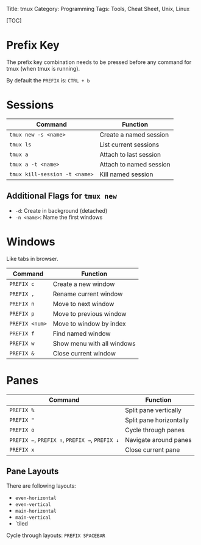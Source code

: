 Title: tmux
Category: Programming
Tags: Tools, Cheat Sheet, Unix, Linux

[TOC]

# Prefix Key

The prefix key combination needs to be pressed before any command for tmux (when tmux is running).

By default the `PREFIX` is: `CTRL + b`


# Sessions

| Command                  | Function                |
|--------------------------|-------------------------|
| `tmux new -s <name>`     | Create a named session  |
| `tmux ls`                | List current sessions   |
| `tmux a`                 | Attach to last session  |
| `tmux a -t <name>`       | Attach to named session |
| `tmux kill-session -t <name>` | Kill named session |


## Additional Flags for `tmux new`

- `-d`: Create in background (detached)
- `-n <name>`: Name the first windows


# Windows

Like tabs in browser.

| Command        | Function                   |
|----------------|----------------------------|
| `PREFIX c`     | Create a new window        |
| `PREFIX ,`     | Rename current window      |
| `PREFIX n`     | Move to next window        |
| `PREFIX p`     | Move to previous window    |
| `PREFIX <num>` | Move to window by index    |
| `PREFIX f`     | Find named window          |
| `PREFIX w`     | Show menu with all windows |
| `PREFIX &`     | Close current window       |


# Panes

| Command        | Function                   |
|----------------|----------------------------|
| `PREFIX %`     | Split pane vertically      |
| `PREFIX "`     | Split pane horizontally    |
| `PREFIX o`     | Cycle through panes        |
| `PREFIX ←`, `PREFIX ↑`, `PREFIX →`, `PREFIX ↓`| Navigate around panes|
| `PREFIX x`     | Close current pane         |


## Pane Layouts

There are following layouts:

- `even-horizontal`
- `even-vertical`
- `main-horizontal`
- `main-vertical`
- `tiled

Cycle through layouts: `PREFIX SPACEBAR`

